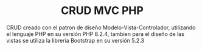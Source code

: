<h1 align="center">CRUD MVC PHP</h1>

<p>CRUD creado con el patron de diseño Modelo-Vista-Controlador, utilizando el lenguaje PHP en su versión PHP 8.2.4, tambien para el diseño de las vistas se utiliza la libreria Bootstrap en su versión 5.2.3</p>
